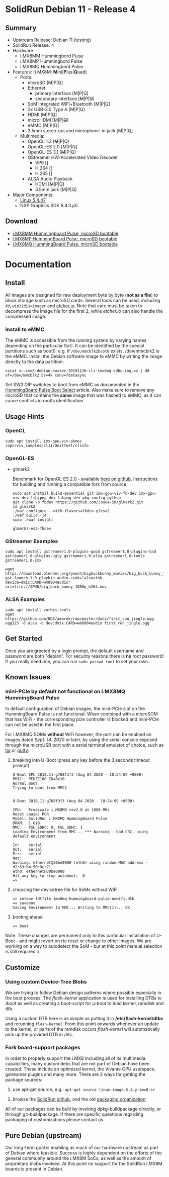 # SolidRun Debian 11 - Release 4

## Summary

- Upstream Release: Debian 11 (testing)
- SolidRun Release: 4
- Hardware
  - i.MX8MM Hummingbord Pulse
  - i.MX8MP Hummingbord Pulse
  - i.MX8MQ Hummingbord Pulse
- Features: [i.MX8M: **M**ini|**P**lus|**Q**uad]
  - Ports:
    - microSD [M|P|Q]
    - Ethernet
      - primary interface [M|P|Q]
      - secondary interface [~~M~~|~~P~~|~~Q~~]
    - SoM integrated WiFi+Bluetooth [M|P|Q]
    - 2x USB-3.0 Type A [M|P|Q]
    - HDMI [~~M~~|~~P~~|Q]
    - microHDMI [M|P|~~Q~~]
    - eMMC [M|P|Q]
    - 3.5mm stereo-out and microphone-in jack [M|P|Q]
  - Multimedia:
    - OpenCL 1.2 [~~M~~|P|Q]
    - OpenGL-ES 2.0 [M|P|Q]
    - OpenGL-ES 3.1 [~~M~~|P|Q]
    - GStreamer HW-Accelerated Video Decoder
      - VP9 []
      - H.264 []
      - H.265 []
    - ALSA Audio Playback
      - HDMI [~~M~~|P|Q]
      - 3.5mm jack [M|P|Q]
- Major Components:
  - [Linux 5.4.47](https://github.com/SolidRun/linux-stable/tree/linux-5.4.y-imx8)
  - NXP Graphics SDK 6.4.3.p0

## Download

- [i.MX8MM Hummingboard Pulse, microSD bootable](https://images.solid-run.com/IMX8/Debian/sr-imx8-debian-bullseye-20210119-cli-imx8mm-sdhc-hummingboard-pulse.img.xz)
- [i.MX8MP HummingBoard Pulse, microSD bootable](https://images.solid-run.com/IMX8/Debian/sr-imx8-debian-bullseye-20210119-cli-imx8mp-sdhc-hummingboard-pulse.img.xz)
- [i.MX8MQ HummingBoard Pulse, microSD bootable](https://images.solid-run.com/IMX8/Debian/sr-imx8-debian-bullseye-20210119-cli-imx8mq-sdhc-hummingboard-pulse.img.xz)

# Documentation

## Install

All images are designed for raw deployment byte by byte (**not as a file**) to block storage such as microSD cards. Several tools can be used, including `dd`, `win32diskimager` and [etcher.io](https://etcher.io/). Note that care must be taken to decompress the image file for the first 2, while *etcher.io* can also handle the compressed image.

### Install to eMMC

The eMMC is accessible from the running system by varying names depending on the particular SoC. It can be identified by the special partitions such as boot0: e.g. if `/dev/mmcblk2boot0` exists, /dev/mmcblk2 is the eMMC. Install the
Debian software image to eMMC by writing the image directly to the data partition:

	xzcat sr-imx8-debian-buster-20191120-cli-imx8mq-sdhc.img.xz | dd of=/dev/mmcblk2 bs=4k conv=fdatasync

Set SW3 DIP switches to boot from eMMC as documented in the [HummingBoard
Pulse Boot
Select](https://developer.solid-run.com/knowledge-base/hummingboard-pulse-boot-select/)
article.
Also make sure to remove any microSD that contains the **same** image that was flashed to eMMC, as it can cause conflicts in rootfs identification.

## Usage Hints

### OpenCL

    sudo apt install imx-gpu-viv-demos
    /opt/viv_samples/cl11/UnitTest/clinfo

### OpenGL-ES

- glmark2

  Benchmark for OpenGL-ES 2.0 - available [here on github](https://github.com/glmark2/glmark2).
  Instructions for building and running a compatible fork from source:

      sudo apt install build-essential git imx-gpu-viv-fb-dev imx-gpu-viv-dev libjpeg-dev libpng-dev pkg-config python
      git clone -b fbdev https://github.com/Josua-SR/glmark2.git
      cd glmark2
      ./waf configure --with-flavors=fbdev-glesv2
      ./waf build -j4
      sudo ./waf install

      glmark2-es2-fbdev

### GStreamer Examples

    sudo apt install gstreamer1.0-plugins-good gstreamer1.0-plugins-bad gstreamer1.0-plugins-ugly gstreamer1.0-alsa gstreamer1.0-tools gstreamer1.0-imx

    wget https://download.blender.org/peach/bigbuckbunny_movies/big_buck_bunny_1080p_h264.mov
    gst-launch-1.0 playbin audio-sink="alsasink device=dmix:CARD=wm8904audio" uri=file://$PWD/big_buck_bunny_1080p_h264.mov

### ALSA Examples

    sudo apt install vorbis-tools
    wget https://github.com/KDE/amarok/raw/master/data/first_run_jingle.ogg
    ogg123 -d alsa -o dev:dmix:CARD=wm8904audio first_run_jingle.ogg

## Get Started

Once you are greeted by a login prompt, the default username and password are both "debian". For security reasons there is **no** root password! If you really need one, you can run `sudo passwd root` to set your own.

## Known Issues

### mini-PCIe by default not functional on i.MX8MQ HummingBoard Pulse

In default configuration of Debian images, the mini-PCIe slot on the HummingBoard Pulse is not functional. When combined with a microSOM that has WiFi - the corresponding pcie controller is blocked and mini-PCIe can not be used in the first place.

For i.MX8MQ SOMs **without** WiFi however, the port can be enabled on images dated *Sept. 14. 2020* or later, by using the serial console exposed through the microUSB port with a serial terminal emulator of choice, such as [tio](https://tio.github.io/) or [putty](https://www.putty.org/):

1. breaking into U-Boot (press any key before the 3 seconds timeout prompt)


       U-Boot SPL 2018.11-g768f3f3 (Aug 04 2020 - 10:24:09 +0000)
       PMIC:  PFUZE100 ID=0x10
       Normal Boot
       Trying to boot from MMC2
       
       
       U-Boot 2018.11-g768f3f3 (Aug 04 2020 - 10:24:09 +0000)
       
       CPU:   Freescale i.MX8MQ rev2.0 at 1000 MHz
       Reset cause: POR
       Model: SolidRun i.MX8MQ HummingBoard Pulse
       DRAM:  1 GiB
       MMC:   FSL_SDHC: 0, FSL_SDHC: 1
       Loading Environment from MMC... *** Warning - bad CRC, using default environment
       
       In:    serial
       Out:   serial
       Err:   serial
       Net:   
       Warning: ethernet@30be0000 (eth0) using random MAC address - d2:63:b4:50:9c:21
       eth0: ethernet@30be0000
       Hit any key to stop autoboot:  0
       => 

2. choosing the devicetree file for SoMs without WiFi

       => setenv fdtfile imx8mq-hummingboard-pulse-nowifi.dtb
       => saveenv
       Saving Environment to MMC... Writing to MMC(1)... OK

3. booting ahead

       => boot

Note: These changes are permanent only to this particular installation of U-Boot - and might revert on rtc reset or change to other images. We are working on a way to autodetect the SoM - but at this point manual selection is still required :(

## Customize

### Using custom Device-Tree Blobs

We are trying to follow Debian design patterns where possible especially in the boot process. The *flash-kernel* application is used for installing DTBs to /boot as well as creating a boot-script for u-boot to load kernel, ramdisk and dtb.

Using a custom DTB here is as simple as putting it in **/etc/flash-kernel/dtbs** and rerunning `flash-kernel`. From this point onwards whenever an update to the kernel, or parts of the ramdisk occurs *flash-kernel* will automatically pick up the provided DTB in /etc.

### Fork board-support packages

In order to properly support the i.MX8 including all of its multimedia capabilities, many custom debs that are not part of Debian have been created. These include an optimized kernel, the Vivante GPU userspace, gstreamer plugins and many more. There are 2 ways for getting the package sources:

1. use apt-get source, e.g.: `apt-get source linux-image-5.4.y-imx8-sr`

2. browse the [SolidRun github](https://github.com/SolidRun), and the old [packaging organization](https://github.com/mxOBS)

All of our packages can be built by invoking dpkg-buildpackage directly, or through git-buildpackage. If there are specific questions regarding packaging of customizations please contact us.

## Pure Debian (upstream)

Our long-term goal is enabling as much of our hardware upstream as part of Debian where feasible. Success is highly dependent on the efforts of the general community around the i.MX8M SoCs, as well as the amount of proprietary blobs involved. At this point no support for the SolidRun i.MX8M boards is present in Debian.

